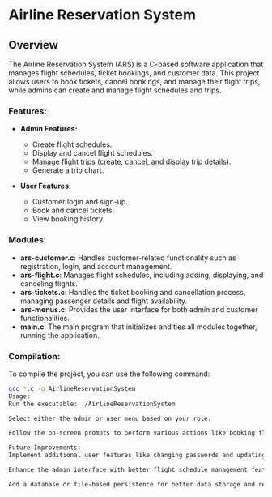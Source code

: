 # Airline Reservation System

## Overview
The Airline Reservation System (ARS) is a C-based software application that manages flight schedules, ticket bookings, and customer data. This project allows users to book tickets, cancel bookings, and manage their flight trips, while admins can create and manage flight schedules and trips.

### Features:
- **Admin Features:**
  - Create flight schedules.
  - Display and cancel flight schedules.
  - Manage flight trips (create, cancel, and display trip details).
  - Generate a trip chart.

- **User Features:**
  - Customer login and sign-up.
  - Book and cancel tickets.
  - View booking history.

### Modules:
- **ars-customer.c**: Handles customer-related functionality such as registration, login, and account management.
- **ars-flight.c**: Manages flight schedules, including adding, displaying, and canceling flights.
- **ars-tickets.c**: Handles the ticket booking and cancellation process, managing passenger details and flight availability.
- **ars-menus.c**: Provides the user interface for both admin and customer functionalities.
- **main.c**: The main program that initializes and ties all modules together, running the application.

### Compilation:
To compile the project, you can use the following command:

```bash
gcc *.c -o AirlineReservationSystem
Usage:
Run the executable: ./AirlineReservationSystem

Select either the admin or user menu based on your role.

Follow the on-screen prompts to perform various actions like booking flights, managing flight schedules, etc.

Future Improvements:
Implement additional user features like changing passwords and updating personal details.

Enhance the admin interface with better flight schedule management features.

Add a database or file-based persistence for better data storage and retrieval.
